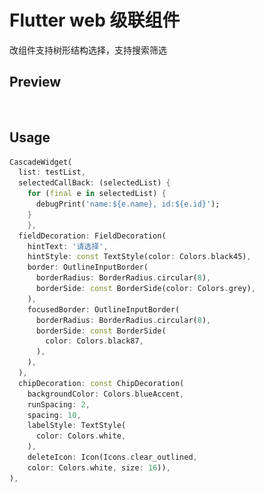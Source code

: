 
# Flutter web 级联组件
改组件支持树形结构选择，支持搜索筛选

## Preview
![<img src="https://github.com/superSong-hello/cascade_widget/blob/master/assets/screen_1.png" width="400" alt=""/>](screen_1.png)
![<img src="https://github.com/superSong-hello/cascade_widget/blob/master/assets/screen_2.png" width="400" alt=""/>](screen_2.png)

## Usage

```dart
CascadeWidget(
  list: testList,
  selectedCallBack: (selectedList) {
    for (final e in selectedList) {
      debugPrint('name:${e.name}, id:${e.id}');
    }
    },
  fieldDecoration: FieldDecoration(
    hintText: '请选择',
    hintStyle: const TextStyle(color: Colors.black45),
    border: OutlineInputBorder(
      borderRadius: BorderRadius.circular(8),
      borderSide: const BorderSide(color: Colors.grey),
    ),
    focusedBorder: OutlineInputBorder(
      borderRadius: BorderRadius.circular(8),
      borderSide: const BorderSide(
        color: Colors.black87,
      ),
    ),
  ),
  chipDecoration: const ChipDecoration(
    backgroundColor: Colors.blueAccent,
    runSpacing: 2,
    spacing: 10,
    labelStyle: TextStyle(
      color: Colors.white,
    ),
    deleteIcon: Icon(Icons.clear_outlined,
    color: Colors.white, size: 16)),
),

```
